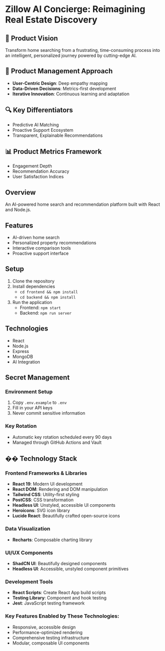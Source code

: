 # Zillow AI Concierge: Reimagining Real Estate Discovery

## 🚀 Product Vision
Transform home searching from a frustrating, time-consuming process into an intelligent, personalized journey powered by cutting-edge AI.

## 🧠 Product Management Approach
- **User-Centric Design**: Deep empathy mapping
- **Data-Driven Decisions**: Metrics-first development
- **Iterative Innovation**: Continuous learning and adaptation

## 🔍 Key Differentiators
- Predictive AI Matching
- Proactive Support Ecosystem
- Transparent, Explainable Recommendations

## 📊 Product Metrics Framework
- Engagement Depth
- Recommendation Accuracy
- User Satisfaction Indices

## Overview
An AI-powered home search and recommendation platform built with React and Node.js.

## Features
- AI-driven home search
- Personalized property recommendations
- Interactive comparison tools
- Proactive support interface

## Setup
1. Clone the repository
2. Install dependencies
   - `cd frontend && npm install`
   - `cd backend && npm install`
3. Run the application
   - Frontend: `npm start`
   - Backend: `npm run server`

## Technologies
- React
- Node.js
- Express
- MongoDB
- AI Integration

## Secret Management

### Environment Setup
1. Copy `.env.example` to `.env`
2. Fill in your API keys
3. Never commit sensitive information

### Key Rotation
- Automatic key rotation scheduled every 90 days
- Managed through GitHub Actions and Vault

## �� Technology Stack

### Frontend Frameworks & Libraries
- **React 19**: Modern UI development
- **React DOM**: Rendering and DOM manipulation
- **Tailwind CSS**: Utility-first styling
- **PostCSS**: CSS transformation
- **Headless UI**: Unstyled, accessible UI components
- **Heroicons**: SVG icon library
- **Lucide React**: Beautifully crafted open-source icons

### Data Visualization
- **Recharts**: Composable charting library

### UI/UX Components
- **ShadCN UI**: Beautifully designed components
- **Headless UI**: Accessible, unstyled component primitives

### Development Tools
- **React Scripts**: Create React App build scripts
- **Testing Library**: Component and hook testing
- **Jest**: JavaScript testing framework

### Key Features Enabled by These Technologies:
- Responsive, accessible design
- Performance-optimized rendering
- Comprehensive testing infrastructure
- Modular, composable UI components 